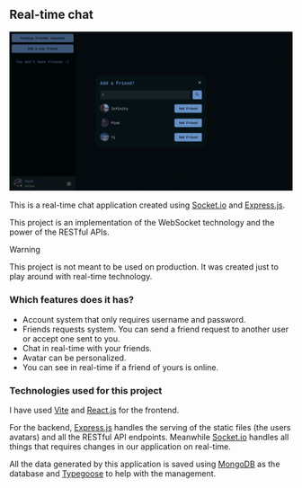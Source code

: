 ## Real-time chat
![Gif showcasing the app](./github/app.gif)

This is a real-time chat application created using [Socket.io](https://socket.io) and [Express.js](https://expressjs.com).

This project is an implementation of the WebSocket technology and the power of the RESTful APIs.

> [!WARNING]
> This project is not meant to be used on production. It was created just to play around with real-time technology.

### Which features does it has?
- Account system that only requires username and password.
- Friends requests system. You can send a friend request to another user or accept one sent to you.
- Chat in real-time with your friends.
- Avatar can be personalized.
- You can see in real-time if a friend of yours is online.

### Technologies used for this project
I have used [Vite](https://vitejs.dev) and [React.js](https://react.dev) for the frontend.

For the backend, [Express.js](https://expressjs.com) handles the serving of the static files (the users avatars) and all the RESTful API endpoints. Meanwhile [Socket.io](https://socket.io) handles all things that requires changes in our application on real-time.

All the data generated by this application is saved using [MongoDB](https://www.mongodb.com) as the database and [Typegoose](https://typegoose.github.io/typegoose) to help with the management.

